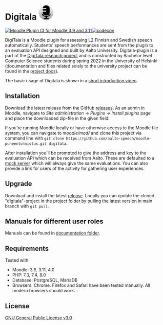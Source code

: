 # Digitala ![Digitala plugin logo](/pix/icon.svg)

[![Moodle Plugin CI for Moodle 3.9 and 3.11](https://github.com/aalto-speech/moodle-puheentunnistus/actions/workflows/ci_moodle.yml/badge.svg)](https://github.com/aalto-speech/moodle-puheentunnistus/actions/workflows/ci_moodle.yml)[![codecov](https://codecov.io/gh/aalto-speech/moodle-puheentunnistus/branch/main/graph/badge.svg?token=TC3ZZJNEQO)](https://codecov.io/gh/aalto-speech/moodle-puheentunnistus)


DigiTala is a Moodle plugin for assessing L2 Finnish and Swedish speech automatically. Students' speech performances are sent from the plugin to an evaluation API designed and built by Aalto University. Digitala-plugin is a part of the [DigiTala research project](https://www2.helsinki.fi/fi/unitube/video/3275014c-49bf-4583-befc-840128521998) and is constructed by Bachelor level Computer Science students during spring 2022 in the University of Helsinki (documentation and files related solely to the university project can be found in the [project docs](/docs/project_docs/)).

The basic usage of Digitala is shown in a [short introduction video](/).

## Installation

Download the latest release from the GitHub [releases](https://github.com/aalto-speech/moodle-puheentunnistus/releases). As an admin in Moodle, navigate to *Site administration -> Plugins -> Install plugins* page and place the downloaded zip-file in the given field.

If you're running Moodle locally or have otherwise access to the Moodle file system, you can navigate to *moodle/mod/* and clone this project via command line with ```git clone https://github.com/aalto-speech/moodle-puheentunnistus.git digitala```.

After installation you'll be prompted to give the address and key to the evaluation API which can be received from Aalto. These are defaulted to a [mock server](./docs/manuals/localapi.md) which will always give the same evaluations. You can also provide a link for users of the activity for gathering user experiences.

## Upgrade

Download and install the latest [release](https://github.com/aalto-speech/moodle-puheentunnistus/releases). Locally you can update the cloned "digitala"-project in the project folder by pulling the latest version in main branch with ```git pull```.

## Manuals for different user roles

Manuals can be found in [documentation folder](/docs/manuals/user_roles.md).

## Requirements

Tested with
* Moodle: 3.9, 3.11, 4.0
* PHP: 7.3, 7.4, 8.0
* Database: PostgreSQL, MariaDB
* Browsers: Chrome. Firefox and Safari have been tested manually. All modern browsers should work.

## License

[GNU General Public License v3.0](/LICENSE)
